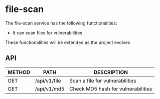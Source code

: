 # file-scan #

The file-scan service has the following functionalities:
* It can scan files for vulnerabilities

These functionalities will be extended as the project evolves

## API ##  

| METHOD | PATH | DESCRIPTION |
| ------ |----- |-------------|
| GET | /api/v1/file | Scan a file for vulnerabilities |
| GET | /api/v1/md5 | Check MD5 hash for vulnerabilities |
